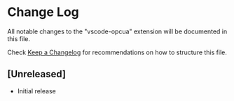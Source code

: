 # Change Log

All notable changes to the "vscode-opcua" extension will be documented in this file.

Check [Keep a Changelog](http://keepachangelog.com/) for recommendations on how to structure this file.

## [Unreleased]

- Initial release